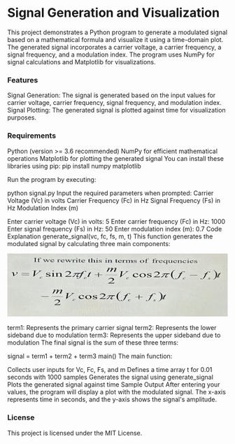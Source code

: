 Signal Generation and Visualization
====================================

This project demonstrates a Python program to generate a modulated signal based on a mathematical formula and visualize it using a time-domain plot. The generated signal incorporates a carrier voltage, a carrier frequency, a signal frequency, and a modulation index. The program uses NumPy for signal calculations and Matplotlib for visualizations.

### Features

Signal Generation: The signal is generated based on the input values for carrier voltage, carrier frequency, signal frequency, and modulation index.
Signal Plotting: The generated signal is plotted against time for visualization purposes.

### Requirements

Python (version >= 3.6 recommended)
NumPy for efficient mathematical operations
Matplotlib for plotting the generated signal
You can install these libraries using pip:
pip install numpy matplotlib

Run the program by executing:

python signal.py
Input the required parameters when prompted:
Carrier Voltage (Vc) in volts
Carrier Frequency (Fc) in Hz
Signal Frequency (Fs) in Hz
Modulation Index (m)

Enter carrier voltage (Vc) in volts: 5
Enter carrier frequency (Fc) in Hz: 1000
Enter signal frequency (Fs) in Hz: 50
Enter modulation index (m): 0.7
Code Explanation
generate_signal(vc, fc, fs, m, t)
This function generates the modulated signal by calculating three main components:


![alt text](<WhatsApp Image 2024-11-04 at 9.31.18 AM-1.jpeg>)

term1: Represents the primary carrier signal
term2: Represents the lower sideband due to modulation
term3: Represents the upper sideband due to modulation
The final signal is the sum of these three terms:

signal = term1 + term2 + term3
main()
The main function:

Collects user inputs for Vc, Fc, Fs, and m
Defines a time array t for 0.01 seconds with 1000 samples
Generates the signal using generate_signal
Plots the generated signal against time
Sample Output
After entering your values, the program will display a plot with the modulated signal. The x-axis represents time in seconds, and the y-axis shows the signal's amplitude.

### License
This project is licensed under the MIT License.